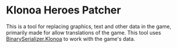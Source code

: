 # Klonoa Heroes Patcher
This is a tool for replacing graphics, text and other data in the game, primarily made for allow translations of the game. This tool uses [BinarySerializer.Klonoa](https://github.com/BinarySerializer/BinarySerializer.Klonoa) to work with the game's data.
